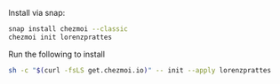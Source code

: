 Install via snap:
```sh
snap install chezmoi --classic
chezmoi init lorenzprattes
```
Run the following to install
```sh
sh -c "$(curl -fsLS get.chezmoi.io)" -- init --apply lorenzprattes
```